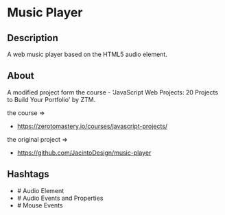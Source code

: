 # Music Player

## Description

A web music player based on the HTML5 audio element.


## About

A modified project form the course - 'JavaScript Web Projects: 20 Projects to Build Your Portfolio' by ZTM.

the course =>
- https://zerotomastery.io/courses/javascript-projects/

the original project =>
- https://github.com/JacintoDesign/music-player


## Hashtags

- \# Audio Element
- \# Audio Events and Properties
- \# Mouse Events